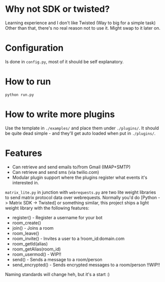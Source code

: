 Why not SDK or twisted?
====

Learning experience and I don't like Twisted (Way to big for a simple task)
Other than that, there's no real reason not to use it. Might swap to it later on.

Configuration
====

Is done in `config.py`, most of it should be self explanatory.

How to run
=====

    python run.py

How to write more plugins
======

Use the template in `./examples/` and place them under `./plugins/`.
It should be quite dead simple - and they'll get auto loaded when put in `./plugins/`.

Features
========

 * Can retrieve and send emails to/from Gmail (IMAP+SMTP)
 * Can retrieve and send sms (via twilio.com)
 * Modular plugin support where the plugins register what events it's interested in.

`matrix_lite.py` in junction with `webrequests.py` are two lite weight libraries to send matrix protocol data over webrequests. Normally you'd do [Python -> Matrix SDK -> Twisted] or something similar, this project ships a light weight library with the following features:

 * register() - Register a username for your bot
 * room_create()
 * join() - Joins a room
 * room_leave()
 * room_invite() - Invites a user to a !room_id:domain.com
 * room_getId(alias)
 * room_getAlias(room_id)
 * room_usermod() - WIP!!
 * send() - Sends a message to a room/person
 * send_encrypted() - Sends encrypted messages to a room/person !!WIP!!
 
Naming standards will change heh, but it's a start :)
